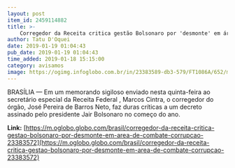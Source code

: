 ```yaml
---
layout: post
item_id: 2459114882
title: >-
    Corregedor da Receita critica gestão Bolsonaro por 'desmonte' em área de combate à corrupção
author: Tatu D'Oquei
date: 2019-01-19 01:04:43
pub_date: 2019-01-19 01:04:43
time_added: 2019-01-18 15:15:00
category: avisamos
image: https://ogimg.infoglobo.com.br/in/23383589-db3-579/FT1086A/652/memo_cabeca.jpg
---
```


BRASÍLIA — Em um memorando sigiloso enviado nesta quinta-feira ao secretário especial da Receita Federal , Marcos Cintra, o corregedor do órgão, José Pereira de Barros Neto, faz duras críticas a um decreto assinado pelo presidente Jair Bolsonaro no começo do ano.

**Link:** [https://m.oglobo.globo.com/brasil/corregedor-da-receita-critica-gestao-bolsonaro-por-desmonte-em-area-de-combate-corrupcao-23383572](https://m.oglobo.globo.com/brasil/corregedor-da-receita-critica-gestao-bolsonaro-por-desmonte-em-area-de-combate-corrupcao-23383572)

